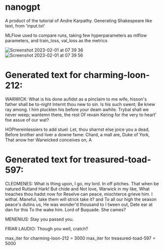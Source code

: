 # nanogpt
A product of the tutorial of Andre Karpathy.
Generating Shakespeare like text, from 'input.txt'

MLFlow used to compare runs, taking few hyperparameters as mlflow parameters, and train_loss, val_loss as the metrics

![Screenshot 2023-02-01 at 07 39 36](https://user-images.githubusercontent.com/82435060/215928996-fcc298dd-62b6-47ed-a31c-f4a3455240e8.png)
![Screenshot 2023-02-01 at 07 39 56](https://user-images.githubusercontent.com/82435060/215929009-0f665bfb-f058-4e50-96cb-57251ddded42.png)

# Generated text for charming-loon-212:

WARWICK:
What is his done aufidst as a pinclaim to
me wife, hisson's father shall be to-night
Internt thou new to sin. Is his such swent;
Be knew ray among.
I him plucklen his before your deam awhile.
Trybal shall we never weep; wantemn there, the rest
Of revain Kering for the very to heart' foe assue of our wat?

HOPhereinlessiers to add stuel:
Let, thou sharnst else joice you a dead,
Before brother and liver a downe fame:
Chard, a mall are, Duke of York,
That anow her Warwicked conceives on,
A

# Generated text for treasured-toad-597:

CLEOMENES:
What is thing upon, I go, my lord. In off pitches.
That when be natured Rutland Hark!
But chide and Not love, Warwick in my like,
What treaches thou hadst now for
Reselve can peace, mischterce grieve him. I withal.
Maneful, take them will strick take it? and
To all our high the season peace's dutins us,
He was wonder'd thousand to I tween out,
Dete ear at dan for this
To the wake him. Lord of Buquade. She cames?

MENENIUS:
Stay you passed you.

FRIAR LAUDIO:
Though you well, cratch?

max_iter for charming-loon-212 = 3000
max_iter for treasured-toad-597 = 5000
